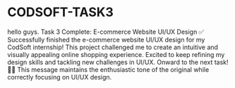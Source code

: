 # CODSOFT-TASK3
hello guys.
Task 3 Complete: E-commerce Website UI/UX Design ✅
Successfully finished the e-commerce website UI/UX design for my CodSoft internship!
This project challenged me to create an intuitive and visually appealing online shopping experience.
Excited to keep refining my design skills and tackling new challenges in UI/UX. Onward to the next task! 💪🚀
This message maintains the enthusiastic tone of the original while correctly focusing on UI/UX design. 
